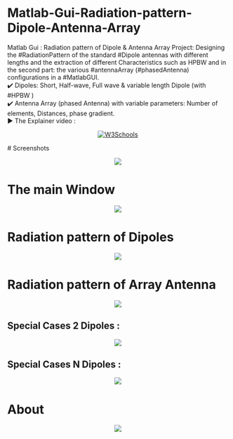 # Matlab-Gui-Radiation-pattern-Dipole-Antenna-Array
Matlab Gui : Radiation pattern of Dipole &amp; Antenna Array
Project: Designing the #RadiationPattern of the standard #Dipole antennas with different lengths and the extraction of different Characteristics such as HPBW and in the second part: the various #antennaArray (#phasedAntenna) configurations in a #MatlabGUI.   
   ✔️ Dipoles: Short, Half-wave, Full wave & variable length Dipole (with #HPBW )   
   ✔️ Antenna Array (phased Antenna) with variable parameters: Number of elements, Distances, phase gradient.   
   ▶️ The Explainer video :  
   <p align="center">
   <a href="https://www.youtube.com/watch?v=FCVu-16SsCk">
   <img border="0" alt="W3Schools" src="https://img.youtube.com/vi/FCVu-16SsCk/0.jpg" >
   </a></p>
  <!-- [![IMAGE ALT TEXT HERE]( https://img.youtube.com/vi/FCVu-16SsCk/0.jpg)](https://www.youtube.com/watch?v=FCVu-16SsCk)-->
# Screenshots
<p align="center"><img src="https://user-images.githubusercontent.com/52040368/169893902-eb5e5a0a-3c50-468d-8893-0c7a9c106451.png"></p>

# The main Window
<p align="center">
<img src="https://user-images.githubusercontent.com/52040368/169894000-4abe2abb-655f-4b38-b7e3-e65204731a7b.png">
</p>

# Radiation pattern of Dipoles
<p align="center">
<img src="https://user-images.githubusercontent.com/52040368/169894006-f591f7a2-0d97-4f64-953e-57500a607774.png">
</p>

# Radiation pattern of Array Antenna
<p align="center">
<img src="https://user-images.githubusercontent.com/52040368/169894011-e6ed4132-50be-4fc9-8df9-3025de06ffd9.png"></p>

## Special Cases 2 Dipoles :
<p align="center">
<img src="https://user-images.githubusercontent.com/52040368/169894016-81c0c984-77a7-438a-86e1-7d88451aee20.png"></p>

## Special Cases N Dipoles :
<p align="center">
<img src="https://user-images.githubusercontent.com/52040368/169894018-e4c2b14e-0ae2-4413-bfab-30b2bc6fafc8.png"></p>

# About
<p align="center">
<img src="https://user-images.githubusercontent.com/52040368/169894012-6a7b776e-e7ed-46af-b124-f7b128c26759.png"></p>
